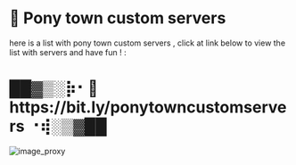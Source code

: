 # 🍎 Pony town custom servers


here is a list with pony town custom servers , click at link below to view the list with servers and have fun ! :

<body>
 <h1>  ██▓▒­░⡷⠂🔗 https://bit.ly/ponytowncustomservers ⠐⢾░▒­▓██ </h1>
 </body>
 
 ![image_proxy](https://user-images.githubusercontent.com/94624765/188360090-fac28893-0bfb-4def-adb5-ff2045aa23d8.png)
